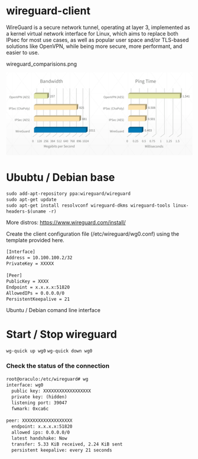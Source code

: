 # wireguard-client


WireGuard is a secure network tunnel, operating at layer 3, implemented as a kernel virtual network interface for Linux, which aims to replace both IPsec for most use cases, as well as popular user space and/or TLS-based solutions like OpenVPN, while being more secure, more performant, and easier to use.


wireguard_comparisions.png

![wireguard](wireguard_comparisions.png)

# Ububtu / Debian base

```
sudo add-apt-repository ppa:wireguard/wireguard
sudo apt-get update
sudo apt-get install resolvconf wireguard-dkms wireguard-tools linux-headers-$(uname -r)
```

More distros: https://www.wireguard.com/install/


Create the client configuration file (/etc/wireguard/wg0.conf) using the template provided here.

```
[Interface]
Address = 10.100.100.2/32
PrivateKey = XXXXX

[Peer]
PublicKey = XXXX
Endpoint = x.x.x.x:51820
AllowedIPs = 0.0.0.0/0
PersistentKeepalive = 21
```

Ubuntu / Debian comand line interface

# Start / Stop wireguard
`wg-quick up wg0` `wg-quick down wg0`


### Check the status of the connection

```
root@oraculo:/etc/wireguard# wg
interface: wg0
  public key: XXXXXXXXXXXXXXXXXX
  private key: (hidden)
  listening port: 39047
  fwmark: 0xca6c

peer: XXXXXXXXXXXXXXXXXXX
  endpoint: x.x.x.x:51820
  allowed ips: 0.0.0.0/0
  latest handshake: Now
  transfer: 5.33 KiB received, 2.24 KiB sent
  persistent keepalive: every 21 seconds
```
